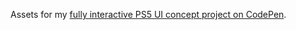 Assets for my [fully interactive PS5 UI concept project on CodePen](https://codepen.io/RaduBratan/pen/mdVXvov).
